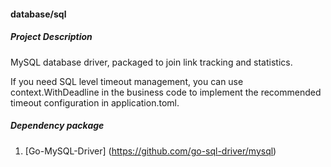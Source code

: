 #### database/sql

##### Project Description
MySQL database driver, packaged to join link tracking and statistics.

If you need SQL level timeout management, you can use context.WithDeadline in the business code to implement the recommended timeout configuration in application.toml.

##### Dependency package
1. [Go-MySQL-Driver] (https://github.com/go-sql-driver/mysql)